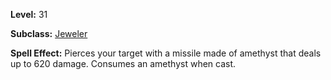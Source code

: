 <!-- TITLE: Spell: Amethyst Missile -->

**Level:** 31

**Subclass:** [Jeweler](jeweler)

**Spell Effect:**  Pierces your target with a missile made of amethyst that deals up to 620 damage.  Consumes an amethyst when cast.